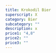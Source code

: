 ```yaml
---
title: Krokodil Bier
superscript: X
category: Bier
subcategory: ""
description: x
price1: "4,8"
price2: ""
price3: ""
---
```

